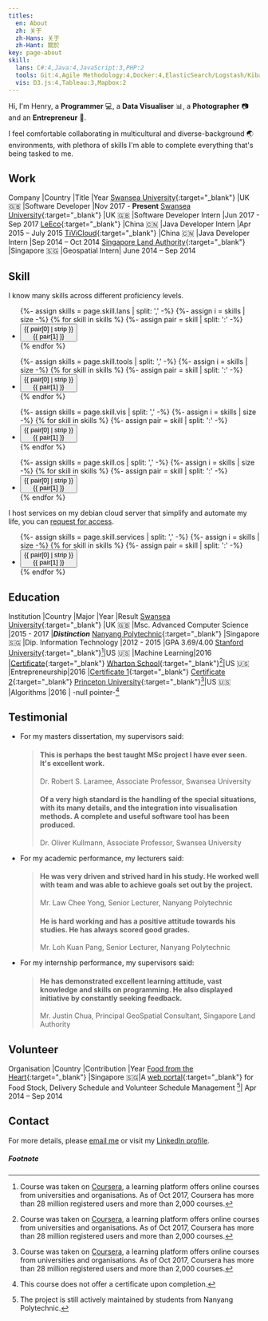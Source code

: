 ```yaml
---
titles:
  en: About
  zh: 关于
  zh-Hans: 关于
  zh-Hant: 關於
key: page-about
skill:
  lans: C#:4,Java:4,JavaScript:3,PHP:2
  tools: Git:4,Agile Methodology:4,Docker:4,ElasticSearch/Logstash/Kibana:4,RDBMS(SQL/PG/MySQL):3,Travis/TeamCity:3
  vis: D3.js:4,Tableau:3,Mapbox:2
---
```


Hi, I'm Henry, a **Programmer** :computer:, a **Data Visualiser** :bar_chart:, a **Photographer** :camera: and an **Entrepreneur** :department_store:.

I feel comfortable collaborating in multicultural and diverse-background 🌏 environments, with plethora of skills I'm able to complete everything that's being tasked to me.

## Work

Company |Country |Title |Year
[Swansea University](http://www.swansea.ac.uk/){:target="\_blank"} |UK 🇬🇧 |Software Developer |Nov 2017 - **Present**
[Swansea University](http://www.swansea.ac.uk/){:target="\_blank"} |UK 🇬🇧 |Software Developer Intern |Jun 2017 - Sep 2017
[LeEco](https://www.letv.com/){:target="\_blank"} |China 🇨🇳 |Java Developer Intern |Apr 2015 – July 2015
[TiViCloud](http://www.tivicloud.cn/){:target="\_blank"} |China 🇨🇳 |Java Developer Intern |Sep 2014 – Oct 2014
[Singapore Land Authority](https://www.sla.gov.sg/){:target="\_blank"} |Singapore 🇸🇬 |Geospatial Intern| June 2014 – Sep 2014

## Skill

I know many skills across different proficiency levels.

<style>
  .m-tags > ul > * {
    margin-top: 0.2rem !important;
    margin-bottom: 0.2rem !important;
    list-style-type: none !important;
    margin-right: 0.25rem !important;
  }
</style>
<div class="site-tags js-tags">
<ul class="menu">
{%- assign skills = page.skill.lans | split: ',' -%}
{%- assign i = skills | size -%}
  {% for skill in skills %}
  {%- assign pair = skill | split: ':' -%}
    <li>
      <button type="button" class="button button--pill tag-button tag-button-{{ pair[1] }} js-article-tag" data-encode="{{pair[0] | strip | url_encode }}">
          <span>{{ pair[0] | strip }}</span><div class="tag-button__count">{{ pair[1] }}</div>
        </button>
    </li>
  {% endfor %}
</ul>
</div>

<div class="site-tags js-tags">
<ul class="menu">
{%- assign skills = page.skill.tools | split: ',' -%}
{%- assign i = skills | size -%}
  {% for skill in skills %}
  {%- assign pair = skill | split: ':' -%}
    <li>
      <button type="button" class="button button--pill tag-button tag-button-{{ pair[1] }} js-article-tag" data-encode="{{pair[0] | strip | url_encode }}">
          <span>{{ pair[0] | strip }}</span><div class="tag-button__count">{{ pair[1] }}</div>
        </button>
    </li>
  {% endfor %}
</ul>
</div>

<div class="site-tags js-tags">
<ul class="menu">
{%- assign skills = page.skill.vis | split: ',' -%}
{%- assign i = skills | size -%}
  {% for skill in skills %}
  {%- assign pair = skill | split: ':' -%}
    <li>
      <button type="button" class="button button--pill tag-button tag-button-{{ pair[1] }} js-article-tag" data-encode="{{pair[0] | strip | url_encode }}">
          <span>{{ pair[0] | strip }}</span><div class="tag-button__count">{{ pair[1] }}</div>
        </button>
    </li>
  {% endfor %}
</ul>
</div>

<div class="site-tags js-tags">
<ul class="menu">
{%- assign skills = page.skill.os | split: ',' -%}
{%- assign i = skills | size -%}
  {% for skill in skills %}
  {%- assign pair = skill | split: ':' -%}
    <li>
      <button type="button" class="button button--pill tag-button tag-button-{{ pair[1] }} js-article-tag" data-encode="{{pair[0] | strip | url_encode }}">
          <span>{{ pair[0] | strip }}</span><div class="tag-button__count">{{ pair[1] }}</div>
        </button>
    </li>
  {% endfor %}
</ul>
</div>

I host services on my debian cloud server that simplify and automate my life, you can [request for access](mailto:hi@henry.wang).

<div class="site-tags js-tags">
<ul class="menu">
{%- assign skills = page.skill.services | split: ',' -%}
{%- assign i = skills | size -%}
  {% for skill in skills %}
  {%- assign pair = skill | split: ':' -%}
    <li>
      <button type="button" class="button button--pill tag-button tag-button-{{ pair[1] }} js-article-tag" data-encode="{{pair[0] | strip | url_encode }}">
          <span>{{ pair[0] | strip }}</span><div class="tag-button__count">{{ pair[1] }}</div>
        </button>
    </li>
  {% endfor %}
</ul>
</div>

## Education

Institution |Country |Major |Year |Result
[Swansea University](http://www.swansea.ac.uk/){:target="\_blank"} |UK 🇬🇧 |Msc. Advanced Computer Science |2015 - 2017 |**_Distinction_**
[Nanyang Polytechnic](http://www.nyp.edu.sg/){:target="\_blank"} |Singapore 🇸🇬 |Dip. Information Technology |2012 - 2015 |GPA 3.69/4.00
[Stanford University](https://www.coursera.org/learn/machine-learning){:target="\_blank"}[^1]|US 🇺🇸 |Machine Learning|2016 |[Certificate](https://www.coursera.org/account/accomplishments/records/QE9LANFCQYVE){:target="\_blank"}
[Wharton School](https://www.coursera.org/specializations/wharton-entrepreneurship){:target="\_blank"}[^1]|US 🇺🇸 |Entrepreneurship|2016 |[Certificate 1](https://www.coursera.org/account/accomplishments/records/GCCLDS6M5JAS){:target="\_blank"} [Certificate 2](https://www.coursera.org/account/accomplishments/records/N99U8UYLY44T){:target="\_blank"}
[Princeton University](https://www.coursera.org/learn/algorithms-part1){:target="\_blank"}[^1]|US 🇺🇸 |Algorithms |2016 | -null pointer-[^2]

## Testimonial

- For my masters dissertation, my supervisors said:

  > #### This is perhaps the best taught MSc project I have ever seen.  It's excellent work.
  >
  > Dr. Robert S. Laramee, Associate Professor, Swansea University
  >
  > #### Of a very high standard is the handling of the special situations, with its many details, and the integration into visualisation methods. A complete and useful software tool has been produced.
  >
  > Dr. Oliver Kullmann, Associate Professor, Swansea University

- For my academic performance, my lecturers said:

  > #### He was very driven and strived hard in his study. He worked well with team and was able to achieve goals set out by the project.
  >
  > Mr. Law Chee Yong, Senior Lecturer, Nanyang Polytechnic
  >
  > #### He is hard working and has a positive attitude towards his studies. He has always scored good grades.
  >
  > Mr. Loh Kuan Pang, Senior Lecturer, Nanyang Polytechnic

- For my internship performance, my supervisors said:
  > #### He has demonstrated excellent learning attitude, vast knowledge and skills on programming. He also displayed initiative by constantly seeking feedback.
  >
  > Mr. Justin Chua, Principal GeoSpatial Consultant, Singapore Land Authority

## Volunteer

Organisation |Country |Contribution |Year
[Food from the Heart](https://www.foodheart.org/){:target="\_blank"} |Singapore 🇸🇬|A [web portal](https://www.foodheart.org/vportal/){:target="\_blank"} for Food Stock, Delivery Schedule and Volunteer Schedule Management [^3]| Apr 2014 – Sep 2014

## Contact

For more details, please [email me](mailto:hi@henry.wang.com) or visit my [LinkedIn profile](https://www.linkedin.com/in/wangqiru).

##### Footnote

[^1]: Course was taken on [Coursera](https://www.coursera.org/), a learning platform offers online courses from universities and organisations. As of Oct 2017, Coursera has more than 28 million registered users and more than 2,000 courses.
[^2]: This course does not offer a certificate upon completion.
[^3]: The project is still actively maintained by students from Nanyang Polytechnic.
